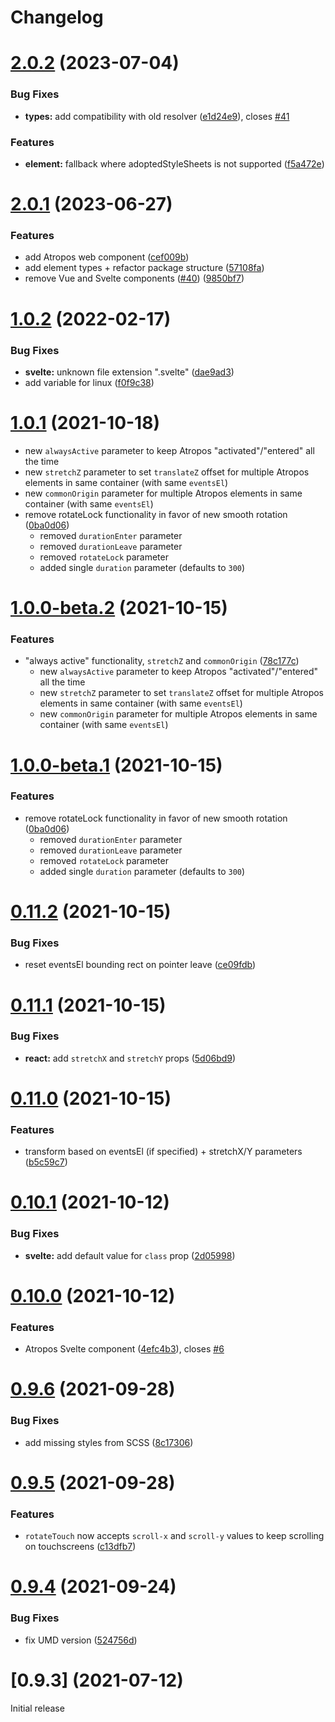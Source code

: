 # Changelog

# [2.0.2](https://github.com/nolimits4web/atropos/compare/v2.0.1...v2.0.2) (2023-07-04)

### Bug Fixes

- **types:** add compatibility with old resolver ([e1d24e9](https://github.com/nolimits4web/atropos/commit/e1d24e9df172bce6271e919f470ea16e4a7889dd)), closes [#41](https://github.com/nolimits4web/atropos/issues/41)


### Features

- **element:** fallback where adoptedStyleSheets is not supported ([f5a472e](https://github.com/nolimits4web/atropos/commit/f5a472e2efb16c801116efe3dc7b3c786cfbcaeb))


# [2.0.1](https://github.com/nolimits4web/atropos/compare/v1.0.2...v2.0.0) (2023-06-27)

### Features

- add Atropos web component ([cef009b](https://github.com/nolimits4web/atropos/commit/cef009b8816012efbaa9ba08de3267fa5da1ee6d))
- add element types + refactor package structure ([57108fa](https://github.com/nolimits4web/atropos/commit/57108faf8a2fe5febc247244a4857a40ef076322))
- remove Vue and Svelte components ([#40](https://github.com/nolimits4web/atropos/issues/40)) ([9850bf7](https://github.com/nolimits4web/atropos/commit/9850bf7ee3b99f4b25be6fbefe55554d12342bd9))

# [1.0.2](https://github.com/nolimits4web/atropos/compare/v1.0.1...v1.0.2) (2022-02-17)

### Bug Fixes

- **svelte:** unknown file extension ".svelte" ([dae9ad3](https://github.com/nolimits4web/atropos/commit/dae9ad307b92dcd28091626e25ed63b8ede2ce36))
- add variable for linux ([f0f9c38](https://github.com/nolimits4web/atropos/commit/f0f9c384d475c87d997aafebd92f35f178e4fca7))

# [1.0.1](https://github.com/nolimits4web/atropos/compare/v1.0.0-beta.1...v1.0.1) (2021-10-18)

- new `alwaysActive` parameter to keep Atropos "activated"/"entered" all the time
- new `stretchZ` parameter to set `translateZ` offset for multiple Atropos elements in same container (with same `eventsEl`)
- new `commonOrigin` parameter for multiple Atropos elements in same container (with same `eventsEl`)
- remove rotateLock functionality in favor of new smooth rotation ([0ba0d06](https://github.com/nolimits4web/atropos/commit/0ba0d06abb8672a4b785b8bd5e743c2b1f7dff4a))
  - removed `durationEnter` parameter
  - removed `durationLeave` parameter
  - removed `rotateLock` parameter
  - added single `duration` parameter (defaults to `300`)

# [1.0.0-beta.2](https://github.com/nolimits4web/atropos/compare/v1.0.0-beta.1...v1.0.0-beta.2) (2021-10-15)

### Features

- "always active" functionality, `stretchZ` and `commonOrigin` ([78c177c](https://github.com/nolimits4web/atropos/commit/78c177c054504b122116d317c4d7306ab7ce57ad))
  - new `alwaysActive` parameter to keep Atropos "activated"/"entered" all the time
  - new `stretchZ` parameter to set `translateZ` offset for multiple Atropos elements in same container (with same `eventsEl`)
  - new `commonOrigin` parameter for multiple Atropos elements in same container (with same `eventsEl`)

# [1.0.0-beta.1](https://github.com/nolimits4web/atropos/compare/v0.11.2...v1.0.0-beta.1) (2021-10-15)

### Features

- remove rotateLock functionality in favor of new smooth rotation ([0ba0d06](https://github.com/nolimits4web/atropos/commit/0ba0d06abb8672a4b785b8bd5e743c2b1f7dff4a))
  - removed `durationEnter` parameter
  - removed `durationLeave` parameter
  - removed `rotateLock` parameter
  - added single `duration` parameter (defaults to `300`)

# [0.11.2](https://github.com/nolimits4web/atropos/compare/v0.11.1...v0.11.2) (2021-10-15)

### Bug Fixes

- reset eventsEl bounding rect on pointer leave ([ce09fdb](https://github.com/nolimits4web/atropos/commit/ce09fdbce45f6b0c39ee2817f4997df17675e98d))

# [0.11.1](https://github.com/nolimits4web/atropos/compare/v0.11.0...v0.11.1) (2021-10-15)

### Bug Fixes

- **react:** add `stretchX` and `stretchY` props ([5d06bd9](https://github.com/nolimits4web/atropos/commit/5d06bd93eb1ced5d0dd6a92e2097920166f939ac))

# [0.11.0](https://github.com/nolimits4web/atropos/compare/v0.10.1...v0.11.0) (2021-10-15)

### Features

- transform based on eventsEl (if specified) + stretchX/Y parameters ([b5c59c7](https://github.com/nolimits4web/atropos/commit/b5c59c786cf0a91b8518c4260e394ab9ee20c9e0))

# [0.10.1](https://github.com/nolimits4web/atropos/compare/v0.10.0...v0.10.1) (2021-10-12)

### Bug Fixes

- **svelte:** add default value for `class` prop ([2d05998](https://github.com/nolimits4web/atropos/commit/2d0599880870c19364752f9454c33ad4bac2c316))

# [0.10.0](https://github.com/nolimits4web/atropos/compare/v0.9.6...v0.10.0) (2021-10-12)

### Features

- Atropos Svelte component ([4efc4b3](https://github.com/nolimits4web/atropos/commit/4efc4b3f3d6848ceb77611f61a75e8a05b9112e8)), closes [#6](https://github.com/nolimits4web/atropos/issues/6)

# [0.9.6](https://github.com/nolimits4web/atropos/compare/v0.9.5...v0.9.6) (2021-09-28)

### Bug Fixes

- add missing styles from SCSS ([8c17306](https://github.com/nolimits4web/atropos/commit/8c173067435085001735ec15028095b9d2b91deb))

# [0.9.5](https://github.com/nolimits4web/atropos/compare/v0.9.4...v0.9.5) (2021-09-28)

### Features

- `rotateTouch` now accepts `scroll-x` and `scroll-y` values to keep scrolling on touchscreens ([c13dfb7](https://github.com/nolimits4web/atropos/commit/c13dfb7204be1b3972478b1bdf40973884f4aa5f))

# [0.9.4](https://github.com/nolimits4web/atropos/compare/v0.9.3...v0.9.4) (2021-09-24)

### Bug Fixes

- fix UMD version ([524756d](https://github.com/nolimits4web/atropos/commit/524756d359e38d41d6e6ec9e9e07e76c3299c33b))

# [0.9.3] (2021-07-12)

Initial release
